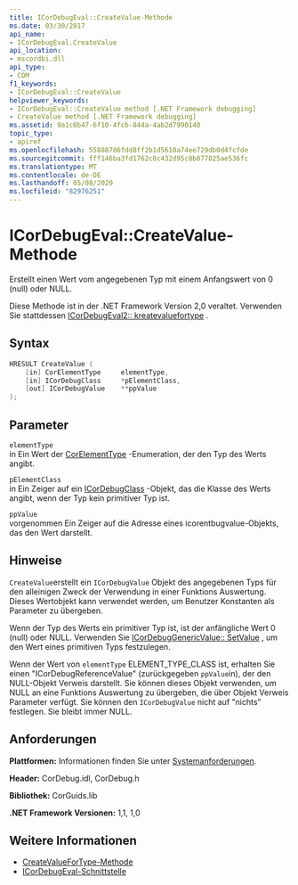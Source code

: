 ```yaml
---
title: ICorDebugEval::CreateValue-Methode
ms.date: 03/30/2017
api_name:
- ICorDebugEval.CreateValue
api_location:
- mscordbi.dll
api_type:
- COM
f1_keywords:
- ICorDebugEval::CreateValue
helpviewer_keywords:
- ICorDebugEval::CreateValue method [.NET Framework debugging]
- CreateValue method [.NET Framework debugging]
ms.assetid: 9a1c0b47-6f10-4fcb-844a-4ab2d7990140
topic_type:
- apiref
ms.openlocfilehash: 55888786fdd8ff2b1d5610a74ee729db0d4fcfde
ms.sourcegitcommit: fff146ba3fd1762c8c432d95c8b877825ae536fc
ms.translationtype: MT
ms.contentlocale: de-DE
ms.lasthandoff: 05/08/2020
ms.locfileid: "82976251"
---
```

# <a name="icordebugevalcreatevalue-method"></a>ICorDebugEval::CreateValue-Methode
Erstellt einen Wert vom angegebenen Typ mit einem Anfangswert von 0 (null) oder NULL.  
  
 Diese Methode ist in der .NET Framework Version 2,0 veraltet. Verwenden Sie stattdessen [ICorDebugEval2:: kreatevaluefortype](icordebugeval2-createvaluefortype-method.md) .  
  
## <a name="syntax"></a>Syntax  
  
```cpp  
HRESULT CreateValue (  
    [in] CorElementType     elementType,  
    [in] ICorDebugClass     *pElementClass,  
    [out] ICorDebugValue    **ppValue  
);  
```  
  
## <a name="parameters"></a>Parameter  
 `elementType`  
 in Ein Wert der [CorElementType](../metadata/corelementtype-enumeration.md) -Enumeration, der den Typ des Werts angibt.  
  
 `pElementClass`  
 in Ein Zeiger auf ein [ICorDebugClass](icordebugclass-interface.md) -Objekt, das die Klasse des Werts angibt, wenn der Typ kein primitiver Typ ist.  
  
 `ppValue`  
 vorgenommen Ein Zeiger auf die Adresse eines icorentbugvalue-Objekts, das den Wert darstellt.  
  
## <a name="remarks"></a>Hinweise  
 `CreateValue`erstellt ein `ICorDebugValue` Objekt des angegebenen Typs für den alleinigen Zweck der Verwendung in einer Funktions Auswertung. Dieses Wertobjekt kann verwendet werden, um Benutzer Konstanten als Parameter zu übergeben.  
  
 Wenn der Typ des Werts ein primitiver Typ ist, ist der anfängliche Wert 0 (null) oder NULL. Verwenden Sie [ICorDebugGenericValue:: SetValue](icordebuggenericvalue-setvalue-method.md) , um den Wert eines primitiven Typs festzulegen.  
  
 Wenn der Wert von `elementType` ELEMENT_TYPE_CLASS ist, erhalten Sie einen "ICorDebugReferenceValue" (zurückgegeben `ppValue`in), der den NULL-Objekt Verweis darstellt. Sie können dieses Objekt verwenden, um NULL an eine Funktions Auswertung zu übergeben, die über Objekt Verweis Parameter verfügt. Sie können den `ICorDebugValue` nicht auf "nichts" festlegen. Sie bleibt immer NULL.  
  
## <a name="requirements"></a>Anforderungen  
 **Plattformen:** Informationen finden Sie unter [Systemanforderungen](../../get-started/system-requirements.md).  
  
 **Header:** CorDebug.idl, CorDebug.h  
  
 **Bibliothek:** CorGuids.lib  
  
 **.NET Framework Versionen:** 1,1, 1,0  
  
## <a name="see-also"></a>Weitere Informationen

- [CreateValueForType-Methode](icordebugeval2-createvaluefortype-method.md)
- [ICorDebugEval-Schnittstelle](icordebugeval-interface.md)
